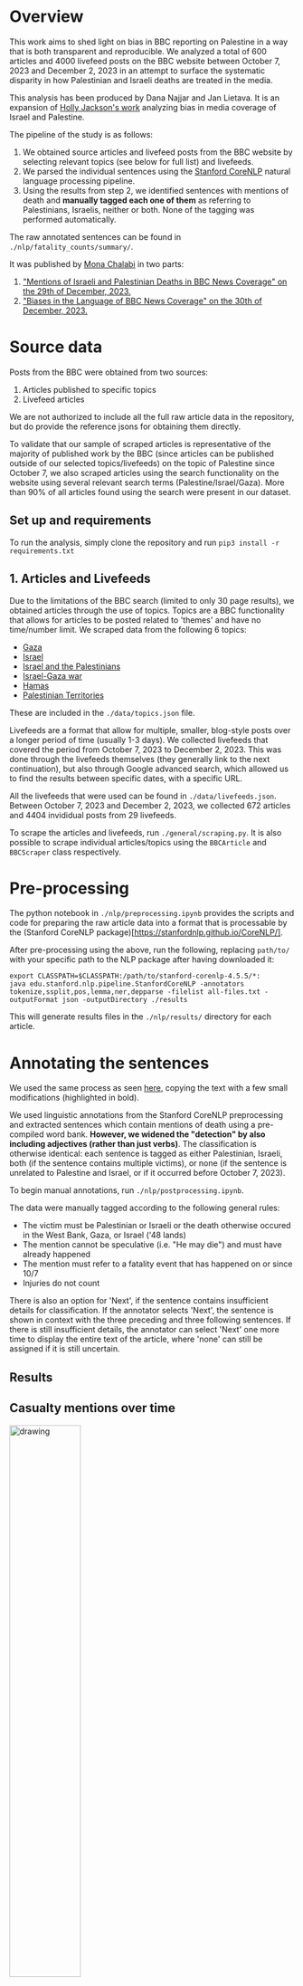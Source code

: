 # Overview

This work aims to shed light on bias in BBC reporting on Palestine in a way that is both transparent and reproducible. We analyzed a total of 600 articles and 4000 livefeed posts on the BBC website between October 7, 2023 and December 2, 2023 in an attempt to surface the systematic disparity in how Palestinian and Israeli deaths are treated in the media. 

This analysis has been produced by Dana Najjar and Jan Lietava. It is an expansion of [Holly Jackson's work](https://github.com/hollyjackson/casualty_mentions_nyt) analyzing bias in media coverage of Israel and Palestine. 

The pipeline of the study is as follows:
1. We obtained source articles and livefeed posts from the BBC website by selecting relevant topics (see below for full list) and livefeeds. 
2. We parsed the individual sentences using the [Stanford CoreNLP](https://stanfordnlp.github.io/CoreNLP/) natural language processing pipeline.
3. Using the results from step 2, we identified sentences with mentions of death and **manually tagged each one of them** as referring to Palestinians, Israelis, neither or both. None of the tagging was performed automatically.

The raw annotated sentences can be found in `./nlp/fatality_counts/summary/`.

It was published by [Mona Chalabi](https://monachalabi.com/) in two parts:
1. ["Mentions of Israeli and Palestinian Deaths in BBC News Coverage" on the 29th of December, 2023.](https://www.instagram.com/monachalabi/p/C1Zv_gMu3AI/?hl=en)
2. ["Biases in the Language of BBC News Coverage" on the 30th of December, 2023.](https://www.instagram.com/monachalabi/p/C1cWSKCupsB/?hl=en)


# Source data

Posts from the BBC were obtained from two sources:
1. Articles published to specific topics
2. Livefeed articles

We are not authorized to include all the full raw article data in the repository, but do provide the reference jsons for obtaining them directly.

To validate that our sample of scraped articles is representative of the majority of published work by the BBC (since articles can be published outside of our selected topics/livefeeds) on the topic of Palestine since October 7, we also scraped articles using the search functionality on the website using several relevant search terms (Palestine/Israel/Gaza). More than 90% of all articles found using the search were present in our dataset. 

## Set up and requirements
To run the analysis, simply clone the repository and run ```pip3 install -r requirements.txt```

## 1. Articles and Livefeeds
Due to the limitations of the BBC search (limited to only 30 page results), we obtained articles through the use of topics. Topics are a BBC functionality that allows for articles to be posted related to 'themes' and have no time/number limit. We scraped data from the following 6 topics: 
* [Gaza](https://www.bbc.com/news/topics/cgv64vq5z82t)
* [Israel](https://www.bbc.com/news/topics/c302m85q5ljt)
* [Israel and the Palestinians](https://www.bbc.com/news/topics/c207p54m4rqt)
* [Israel-Gaza war](https://www.bbc.com/news/topics/c2vdnvdg6xxt)
* [Hamas](https://www.bbc.com/news/topics/cnx753jen5zt)
* [Palestinian Territories](https://www.bbc.com/news/topics/cdl8n2eder8t)

These are included in the ```./data/topics.json``` file. 

Livefeeds are a format that allow for multiple, smaller, blog-style posts over a longer period of time (usually 1-3 days). We collected livefeeds that covered the period from October 7, 2023 to December 2, 2023. This was done through the livefeeds themselves (they generally link to the next continuation), but also through Google advanced search, which allowed us to find the results between specific dates, with a specific URL.

All the livefeeds that were used can be found in ```./data/livefeeds.json```. 
Between October 7, 2023 and December 2, 2023, we collected 672 articles and 4404 invididual posts from 29 livefeeds. 

To scrape the articles and livefeeds, run ```./general/scraping.py```. It is also possible to scrape individual articles/topics using the ```BBCArticle``` and ```BBCScraper``` class respectively.

# Pre-processing

The python notebook in ```./nlp/preprocessing.ipynb``` provides the scripts and code for preparing the raw article data into a format that is processable by the (Stanford CoreNLP package)[https://stanfordnlp.github.io/CoreNLP/]. 

After pre-processing using the above, run the following, replacing ```path/to/``` with your specific path to the NLP package after having downloaded it:

```
export CLASSPATH=$CLASSPATH:/path/to/stanford-corenlp-4.5.5/*:
java edu.stanford.nlp.pipeline.StanfordCoreNLP -annotators tokenize,ssplit,pos,lemma,ner,depparse -filelist all-files.txt -outputFormat json -outputDirectory ./results
```

This will generate results files in the ```./nlp/results/``` directory for each article. 

# Annotating the sentences

We used the same process as seen [here](https://github.com/hollyjackson/casualty_mentions_nyt#3-automated-and-manual-tagging), copying the text with a few small modifications (highlighted in bold).

We used linguistic annotations from the Stanford CoreNLP preprocessing and extracted sentences which contain mentions of death using a pre-compiled word bank. **However, we widened the "detection" by also including adjectives (rather than just verbs)**. The classification is otherwise identical: each sentence is tagged as either Palestinian, Israeli, both (if the sentence contains multiple victims), or none (if the sentence is unrelated to Palestine and Israel, or if it occurred before October 7, 2023). 

To begin manual annotations, run  ```./nlp/postprocessing.ipynb```. 

The data were manually tagged according to the following general rules:

* The victim must be Palestinian or Israeli or the death otherwise occured in the West Bank, Gaza, or Israel ('48 lands)
* The mention cannot be speculative (i.e. "He may die") and must have already happened
* The mention must refer to a fatality event that has happened on or since 10/7
* Injuries do not count
  
There is also an option for 'Next', if the sentence contains insufficient details for classification. If the annotator selects 'Next', the sentence is shown in context with the three preceding and three following sentences. If there is still insufficient details, the annotator can select 'Next' one more time to display the entire text of the article, where 'none' can still be assigned if it is still uncertain. 

## Results

## Casualty mentions over time

<img src="./outputs/bbc_mentions_20231007_to_20231202.png" alt="drawing" width="50%"/>

## Word bank analysis

| *Word that appears in the article* | *In reference to Israelis* | *In reference to Palestinians* |
|------------------------------------|----------------------------|--------------------------------|
| mother/grandmother                 | 51                         | 32                             |
| daughter/granddaughter             | 35                         | 15                             |
| father/grandfather                 | 33                         | 9                              |
| husband                            | 30                         | 5                              |
| son/grandson                       | 25                         | 11                             |
| wife                               | 10                         | 24                             |
| killed                             | 1066                       | 1630                           |
| died                               | 82                         | 201                            |
| murder(ed)                         | 101                        | 1                              |
| massacre(ed)                       | 23                         | 1                              |
| slaughter(ed)                      | 20                         | 0                              |
 
Below is a list of sentences which use both "killed" and "died":

* *"The ministry says more than 15,200 people have died in the war in Gaza, sparked by Hamas's attack on Israel on 7 October that killed at least 1,200 people."*
* *"About 700 people have been killed in Israel since Hamas launched its attack on Saturday, with a further 500 having died in Gaza in retaliatory air strikes."*
* *"At least 1,300 Israelis were killed, and over 1,400 Palestinians have died in air strikes on Gaza."*
* *"Some 1,200 people have been killed in Israel, while more than 1,000 have died in retaliatory air strikes on Gaza."*
* *"More than 700 people have been killed in Israel since Saturday and over 500 people have died in Gaza."*
* *"Israelis  reject  any  comparison  between  the  way  Hamas  kills  civilians  and  the  way  Palestinian  civilians  die  in  their  air  strikes."*
* *"About 900 people have died in Israel since Saturday's surprise attack, while retaliatory strikes on Gaza have killed almost 690."*

# Bias, sources of error and limitations

## Bias in machine learning methods

There are many studies highlighting the inherent bias (racist, Islamophobic, sexist, and other forms) present in machine learning models, and specifially natural language processing, which will also be present in the Stanford CoreNLP linguistic pipeline ([Jacskon, 2023](https://github.com/hollyjackson/casualty_mentions_nyt); Abid et al., 2021; Bolukbasi et al., 2016; Bordia and Bowman, 2019; Lu et al., 2020; Nadeem et al., 2020; Shearer et al., 2019; Sheng et al., 2019; Garimella et al., 2019). Hence, considering this structural, and inherent, anti-Palestinian bias in machine learning techniques, there may be further and deeper bias which we are not capturing. Furthermore, these biases are also present in the manual processes of annotation, which does also affect the resulting data (Lee, N.T., 2018).

Another source of error can be the disagreement, or lack of consistency, with annotation. To try and mitigate this, during annotation we made sure to overlap samples of the data between the two core annotators, and cross check the results, as well as having a third independent person annotate a random sample of the data for verification. 

## Limitations
Although there are limitations to the study, we do not believe they undermine the rigor of the analysis or the validity of the results.
* Due to the limited direct access to all historical BBC articles, our method does not necessarily capture all articles/posts published relating to Israel/Palestine since October 7, 2023. However, the size of our dataset (~5000 posts/articles) highlights a very large, representative sample. We also scraped different search terms from the BBC website directly, and found 90%+ of those articles present in our dataset between October 7 and December 2. 
* Since we use a manual word bank for part of the selection, there are references to death that we may not have detected. To mitigate for this, we also read through some of the articles/sentences in full (especially at the start of annotation) to try and spot any missed mentions.
